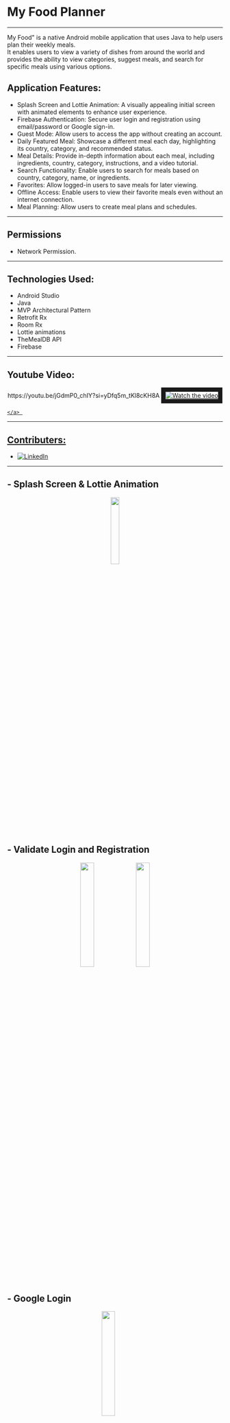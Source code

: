 # My Food Planner

--------------
My Food" is a native Android mobile application that uses Java to help users plan their weekly meals. 
<br>It enables users to view a variety of dishes from around the world and provides the ability to view categories, suggest meals, and search for specific meals using various options.

Application Features:
--------------------
* Splash Screen and Lottie Animation: A visually appealing initial screen with animated elements to enhance user experience.
* Firebase Authentication: Secure user login and registration using email/password or Google sign-in.
* Guest Mode: Allow users to access the app without creating an account.
* Daily Featured Meal: Showcase a different meal each day, highlighting its country, category, and recommended status.
* Meal Details: Provide in-depth information about each meal, including ingredients, country, category, instructions, and a video tutorial.
* Search Functionality: Enable users to search for meals based on country, category, name, or ingredients.
* Favorites: Allow logged-in users to save meals for later viewing.
* Offline Access: Enable users to view their favorite meals even without an internet connection.
* Meal Planning: Allow users to create meal plans and schedules.
<hr>
<h2>Permissions</h2>

- Network Permission.

<hr>
<h2>Technologies Used:</h2>

* Android Studio
* Java
* MVP Architectural Pattern
* Retrofit Rx
* Room Rx
* Lottie animations
* TheMealDB API
* Firebase

<hr>
<h2>Youtube Video:</h2>
<p align="center">
        https://youtu.be/jGdmP0_chIY?si=yDfq5m_tKl8cKH8A
    <a href="https://youtu.be/jGdmP0_chIY?si=yDfq5m_tKl8cKH8A" target="_blank">
        <img src="https://github.com/user-attachments/assets/679b4274-956e-49c5-932c-93aaf055f0f2" alt="Watch the video" border="10" />

    </a> 
</p>

<hr>
<h2>Contributers:</h2>


- <a href="https://www.linkedin.com/in/ahmed-eid-6b3414213/"><img alt="LinkedIn" src="https://img.shields.io/badge/LinkedIn-Ahmed%20Eid-blue?style=flat-square&logo=linkedin"></a>

<hr>
<h2>- Splash Screen & Lottie Animation </h2>
<p align="center">
        
<img src= "https://github.com/user-attachments/assets/3bf47f3f-7dab-4ef6-8c7f-25f9331c3d83" width = "20%">
  
</p>

<h2>- Validate Login and Registration</h2>

<p align="center">
        <img src = "https://github.com/user-attachments/assets/e47b4bea-5131-43ef-a5eb-ff054b8df3a0" width = "25%">
        <img src= "https://github.com/user-attachments/assets/641c2bb9-2281-43f8-9792-3737b5597f64" width = "25%">


</p>

<h2>- Google Login</h2>
<p align="center">
<img src= "https://github.com/user-attachments/assets/25b1aed0-4e59-4c17-8a89-2b925633ce20" width = "25%">
  &nbsp; &nbsp; &nbsp; &nbsp;

</p>

<h2>- Home Screen (Daily Inspiration)</h2>
<p align="center">
<img src= "https://github.com/user-attachments/assets/629c7212-9cf9-46ec-b6af-aa74bf467c14" width = "20%">

</p>

<h2> - Search by Area, Category or Ingredient</h2>
<p align="center">
<img src= "https://github.com/user-attachments/assets/641c2bb9-2281-43f8-9792-3737b5597f64" width = "20%">
</p>

<h2> - Search by Specific Area, Category or Ingredient</h2>
<p align="center">

<img src="https://github.com/user-attachments/assets/61aed560-5fcf-4d25-81fe-7462a3eb64d5" width="20%">
  &nbsp; &nbsp;
</p>

<h2>- Use the Search Bar to Filter the Results</h2>
<p align="center">
<img src= "https://github.com/user-attachments/assets/b77d6aa7-1d0c-49ea-98e8-4f82846f72e9" width = "20%">
<img src= "https://github.com/user-attachments/assets/a25223c0-7ef6-4fd3-adef-717ebc4169ef" width = "20%">
<img src= "https://github.com/user-attachments/assets/2cc5392b-0681-48a5-af84-dcd0a5cd5679" width = "20%">
<img src= "https://github.com/user-attachments/assets/3de2d2fd-fc52-47cd-a271-246374a56bf4" width = "20%">        
</p>


<h2>- Meal Details</h2>
<p align="center">
<img src= "https://github.com/user-attachments/assets/b5a868a6-3310-4094-9ffc-66c96cb28f8a" width = "20%">
        <img src= "https://github.com/user-attachments/assets/e96a1a38-8eb5-43c0-a087-9f67b280a442" width = "25%">
</p>

<h2>- Favorite Meal</h2>
<p align="center">
        <img src= "https://github.com/user-attachments/assets/bc434b1e-06f4-46f7-852f-9c8dbc057824" width = "20%">
        <img src= "https://github.com/user-attachments/assets/8a93bdda-34c1-498b-8b89-a5f845b48b2f" width = "20%">
</p>

<h2> - Add to Calender</h2>
<p align="center">
<img src= "https://github.com/user-attachments/assets/92f0efe6-06e8-41dd-9adf-cdd505ac6a00" width = "20%">
</p>
<hr>
